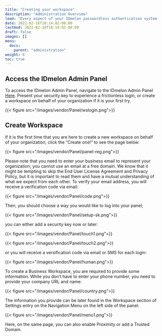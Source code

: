 ```yaml
---
title: "Creating your workspace"
description: "Administration Overview"
lead: "Every aspect of your IDmelon passwordless authentication system can be managed from the IDmelon Admin Panel. This include enrolling and activating users' security keys, instantly granting or restricting access, carefully monitoring users' access, managing licenses, and more."
date: 2022-02-16T18:14:02-08:00
lastmod: 2022-02-16T18:14:02-08:00
draft: false
images: []
menu:
  docs:
    parent: "administration"
weight: 8
toc: true
---
```


## Access the IDmelon Admin Panel

To access the IDmelon Admin Panel, navigate to the IDmelon Admin Panel [Here](https://panel.idmelon.com).
Present your security key to experience a frictionless login, or create a workspace on behalf of your organization if it is your first try.

{{< figure src="/images/vendor/Panel/wslogin.png">}}

## Create Workspace

If it is the first time that you are here to create a new workspace on behalf of your organization, click the “Create one!” to see the page below:

{{< figure src="/images/vendor/Panel/panel-reg.png">}}

Please note that you need to enter your business email to represent your organization; you cannot use an email at a free domain.
We know that it might be tempting to skip the End User License Agreement and Privacy Policy, but it is important to read them and have a mutual understanding of what we expect from each other.
To verify your email address, you will receive a verification code via email:

{{< figure src="/images/vendor/Panel/code.png">}}

Then, you should choose a way you would like to log into your panel;

{{< figure src="/images/vendor/Panel/setup-sk.png">}}

you can either add a security key now or later:

{{< figure src="/images/vendor/Panel/touch1.png">}}

{{< figure src="/images/vendor/Panel/touch2.png">}}

or you will receive a versification code via email or SMS for each login:

{{< figure src="/images/vendor/Panel/human.png">}}

To create a Business Workspace, you are required to provide some information. While you don’t have to enter your phone number, you need to provide your company URL and name:

{{< figure src="/images/vendor/Panel/country.png">}}

The information you provide can be later found in the Workspace section of Settings entry on the Navigation Menu on the left side of the panel:

{{< figure src="/images/vendor/Panel/menu1.png">}}

Here, on the same page, you can also enable Proximity or add a Trusted Domain.
